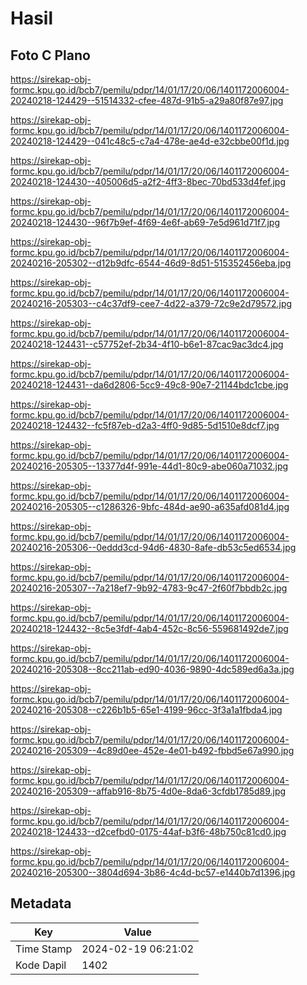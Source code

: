 # Hasil

## Foto C Plano

https://sirekap-obj-formc.kpu.go.id/bcb7/pemilu/pdpr/14/01/17/20/06/1401172006004-20240218-124429--51514332-cfee-487d-91b5-a29a80f87e97.jpg

https://sirekap-obj-formc.kpu.go.id/bcb7/pemilu/pdpr/14/01/17/20/06/1401172006004-20240218-124429--041c48c5-c7a4-478e-ae4d-e32cbbe00f1d.jpg

https://sirekap-obj-formc.kpu.go.id/bcb7/pemilu/pdpr/14/01/17/20/06/1401172006004-20240218-124430--405006d5-a2f2-4ff3-8bec-70bd533d4fef.jpg

https://sirekap-obj-formc.kpu.go.id/bcb7/pemilu/pdpr/14/01/17/20/06/1401172006004-20240218-124430--96f7b9ef-4f69-4e6f-ab69-7e5d961d71f7.jpg

https://sirekap-obj-formc.kpu.go.id/bcb7/pemilu/pdpr/14/01/17/20/06/1401172006004-20240216-205302--d12b9dfc-6544-46d9-8d51-515352456eba.jpg

https://sirekap-obj-formc.kpu.go.id/bcb7/pemilu/pdpr/14/01/17/20/06/1401172006004-20240216-205303--c4c37df9-cee7-4d22-a379-72c9e2d79572.jpg

https://sirekap-obj-formc.kpu.go.id/bcb7/pemilu/pdpr/14/01/17/20/06/1401172006004-20240218-124431--c57752ef-2b34-4f10-b6e1-87cac9ac3dc4.jpg

https://sirekap-obj-formc.kpu.go.id/bcb7/pemilu/pdpr/14/01/17/20/06/1401172006004-20240218-124431--da6d2806-5cc9-49c8-90e7-21144bdc1cbe.jpg

https://sirekap-obj-formc.kpu.go.id/bcb7/pemilu/pdpr/14/01/17/20/06/1401172006004-20240218-124432--fc5f87eb-d2a3-4ff0-9d85-5d1510e8dcf7.jpg

https://sirekap-obj-formc.kpu.go.id/bcb7/pemilu/pdpr/14/01/17/20/06/1401172006004-20240216-205305--13377d4f-991e-44d1-80c9-abe060a71032.jpg

https://sirekap-obj-formc.kpu.go.id/bcb7/pemilu/pdpr/14/01/17/20/06/1401172006004-20240216-205305--c1286326-9bfc-484d-ae90-a635afd081d4.jpg

https://sirekap-obj-formc.kpu.go.id/bcb7/pemilu/pdpr/14/01/17/20/06/1401172006004-20240216-205306--0eddd3cd-94d6-4830-8afe-db53c5ed6534.jpg

https://sirekap-obj-formc.kpu.go.id/bcb7/pemilu/pdpr/14/01/17/20/06/1401172006004-20240216-205307--7a218ef7-9b92-4783-9c47-2f60f7bbdb2c.jpg

https://sirekap-obj-formc.kpu.go.id/bcb7/pemilu/pdpr/14/01/17/20/06/1401172006004-20240218-124432--8c5e3fdf-4ab4-452c-8c56-559681492de7.jpg

https://sirekap-obj-formc.kpu.go.id/bcb7/pemilu/pdpr/14/01/17/20/06/1401172006004-20240216-205308--8cc211ab-ed90-4036-9890-4dc589ed6a3a.jpg

https://sirekap-obj-formc.kpu.go.id/bcb7/pemilu/pdpr/14/01/17/20/06/1401172006004-20240216-205308--c226b1b5-65e1-4199-96cc-3f3a1a1fbda4.jpg

https://sirekap-obj-formc.kpu.go.id/bcb7/pemilu/pdpr/14/01/17/20/06/1401172006004-20240216-205309--4c89d0ee-452e-4e01-b492-fbbd5e67a990.jpg

https://sirekap-obj-formc.kpu.go.id/bcb7/pemilu/pdpr/14/01/17/20/06/1401172006004-20240216-205309--affab916-8b75-4d0e-8da6-3cfdb1785d89.jpg

https://sirekap-obj-formc.kpu.go.id/bcb7/pemilu/pdpr/14/01/17/20/06/1401172006004-20240218-124433--d2cefbd0-0175-44af-b3f6-48b750c81cd0.jpg

https://sirekap-obj-formc.kpu.go.id/bcb7/pemilu/pdpr/14/01/17/20/06/1401172006004-20240216-205300--3804d694-3b86-4c4d-bc57-e1440b7d1396.jpg


## Metadata

| Key        | Value               |
| ---------- | ------------------- |
| Time Stamp | 2024-02-19 06:21:02 |
| Kode Dapil | 1402                |



